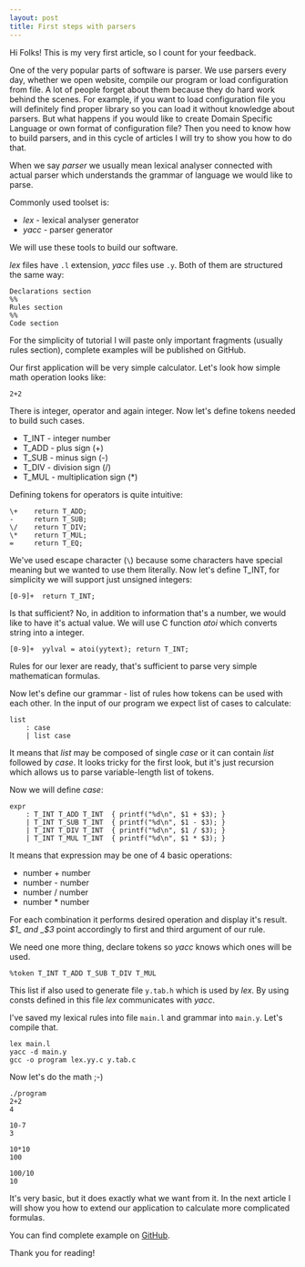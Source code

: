 ```yaml
---
layout: post
title: First steps with parsers
---
```


Hi Folks!
This is my very first article, so I count for your feedback.

One of the very popular parts of software is parser.
We use parsers every day, whether we open website, compile our program or load configuration from file.
A lot of people forget about them because they do hard work behind the scenes.
For example, if you want to load configuration file you will definitely find proper library so you can
load it without knowledge about parsers. But what happens if you would like to create
Domain Specific Language or own format of configuration file? Then you need to know how to build
parsers, and in this cycle of articles I will try to show you how to do that.

When we say _parser_ we usually mean lexical analyser connected with actual parser which understands
the grammar of language we would like to parse.

Commonly used toolset is:

* _lex_ - lexical analyser generator
* _yacc_ - parser generator

We will use these tools to build our software.

_lex_ files have `.l` extension, _yacc_ files use `.y`.
Both of them are structured the same way:

```
Declarations section
%%
Rules section
%%
Code section
```

For the simplicity of tutorial I will paste only
important fragments (usually rules section), complete examples will be published on GitHub.

Our first application will be very simple calculator.
Let's look how simple math operation looks like:

```
2+2
```

There is integer, operator and again integer.
Now let's define tokens needed to build such cases.

* T_INT - integer number
* T_ADD - plus sign (+)
* T_SUB - minus sign (-)
* T_DIV - division sign (/)
* T_MUL - multiplication sign (*)

Defining tokens for operators is quite intuitive:

```
\+    return T_ADD;
-     return T_SUB;
\/    return T_DIV;
\*    return T_MUL;
=     return T_EQ;
```

We've used escape character (`\`) because some characters have special meaning but we wanted to use
them literally. Now let's define T_INT, for simplicity we will support just unsigned integers:

```
[0-9]+  return T_INT;
```

Is that sufficient? No, in addition to information that's a number, we would like to have it's actual value.
We will use C function _atoi_ which converts string into a integer.

```
[0-9]+  yylval = atoi(yytext); return T_INT;
```

Rules for our lexer are ready, that's sufficient to parse very simple mathematican formulas.

Now let's define our grammar - list of rules how tokens can be used with each other.
In the input of our program we expect list of cases to calculate:

```
list
    : case
    | list case
```

It means that _list_ may be composed of single _case_ or it can contain _list_ followed by _case_.
It looks tricky for the first look, but it's just recursion which allows us to parse
variable-length list of tokens.

Now we will define _case_:

```
expr
    : T_INT T_ADD T_INT  { printf("%d\n", $1 + $3); }
    | T_INT T_SUB T_INT  { printf("%d\n", $1 - $3); }
    | T_INT T_DIV T_INT  { printf("%d\n", $1 / $3); }
    | T_INT T_MUL T_INT  { printf("%d\n", $1 * $3); }
```

It means that expression may be one of 4 basic operations:

* number + number
* number - number
* number / number
* number * number

For each combination it performs desired operation and display it's result.
_$1_ and _$3_ point accordingly to first and third argument of our rule.

We need one more thing, declare tokens so _yacc_ knows which ones will be used.

```
%token T_INT T_ADD T_SUB T_DIV T_MUL
```

This list if also used to generate file `y.tab.h` which is used by _lex_.
By using consts defined in this file _lex_ communicates with _yacc_.

I've saved my lexical rules into file `main.l` and grammar into `main.y`.
Let's compile that.

```
lex main.l
yacc -d main.y
gcc -o program lex.yy.c y.tab.c
```

Now let's do the math ;-)

```
./program
2+2
4

10-7
3

10*10
100

100/10
10
```

It's very basic, but it does exactly what we want from it.
In the next article I will show you how to extend our application to calculate more complicated formulas.

You can find complete example on [GitHub](https://github.com/krzysztof-magosa/blog-examples/tree/master/parsers/calc1).

Thank you for reading!
